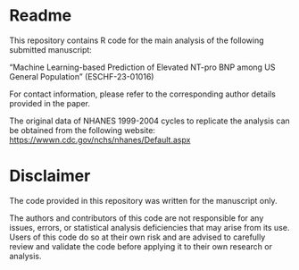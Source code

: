 # Readme

This repository contains R code for the main analysis of the following submitted manuscript:

“Machine Learning-based Prediction of Elevated NT-pro BNP among US General Population” (ESCHF-23-01016) 

For contact information, please refer to the corresponding author details provided in the paper.

The original data of NHANES 1999-2004 cycles to replicate the analysis can be obtained from the following website:
https://wwwn.cdc.gov/nchs/nhanes/Default.aspx

# Disclaimer
The code provided in this repository was written for the manuscript only. 

The authors and contributors of this code are not responsible for any issues, errors, or statistical analysis deficiencies that may arise from its use. Users of this code do so at their own risk and are advised to carefully review and validate the code before applying it to their own research or analysis. 
